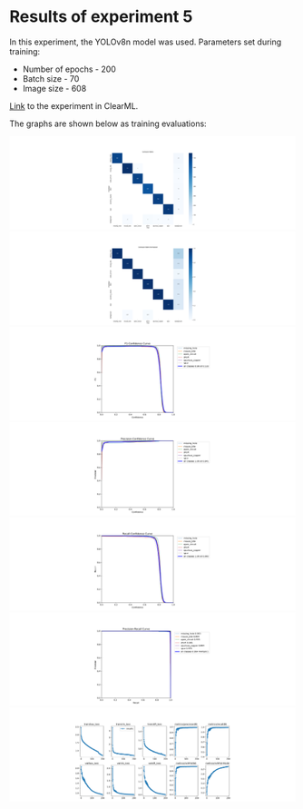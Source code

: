 # Results of experiment 5

In this experiment, the YOLOv8n model was used.
Parameters set during training:
+ Number of epochs - 200
+ Batch size - 70
+ Image size - 608

[Link](https://app.clear.ml/projects/ad34b5d2036d44e7a0d10c6189ee8a59/experiments/48d155ea21b34ac586260b7064e758dc/output/execution) to the experiment in ClearML.

The graphs are shown below as training evaluations:

![](images/confusion_matrix.png)
![](images/confusion_matrix_normalized.png)
![](images/F1_curve.png)
![](images/P_curve.png)
![](images/R_curve.png)
![](images/PR_curve.png)
![](images/results.png)
